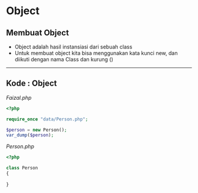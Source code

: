 # Object

## Membuat Object

- Object adalah hasil instansiasi dari sebuah class
- Untuk membuat object kita bisa menggunakan kata kunci new, dan diikuti dengan nama Class dan kurung ()

---

## Kode : Object

*Faizal.php*
```php
<?php

require_once "data/Person.php";

$person = new Person();
var_dump($person);
```

*Person.php*
```php
<?php

class Person
{
    
}
```
